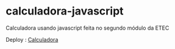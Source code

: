 # calculadora-javascript
 
 Calculadora usando javascript feita no segundo módulo da ETEC
 
 Deploy : [Calculadora](https://calculadora-js-etec.vercel.app)
